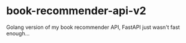 # book-recommender-api-v2
Golang version of my book recommender API, FastAPI just wasn't fast enough... 
